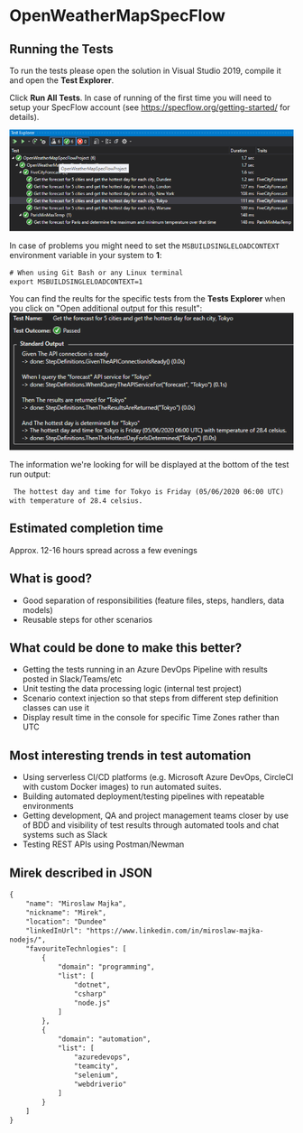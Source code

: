 # OpenWeatherMapSpecFlow

## Running the Tests

To run the tests please open the solution in Visual Studio 2019, compile it and open the **Test Explorer**.

Click **Run All Tests**. In case of running of the first time you will need to setup your SpecFlow account (see https://specflow.org/getting-started/ for details).

![Test Explorer](docs/test-explorer.png)

In case of problems you might need to set the `MSBUILDSINGLELOADCONTEXT` environment variable in your system to **1**:
```
# When using Git Bash or any Linux terminal
export MSBUILDSINGLELOADCONTEXT=1
```

You can find the reults for the specific tests from the **Tests Explorer** when you click on "Open additional output for this result":
![Tokyo Test Result](docs/tokyo-test-result.png)

The information we're looking for will be displayed at the bottom of the test run output:
```
 The hottest day and time for Tokyo is Friday (05/06/2020 06:00 UTC) with temperature of 28.4 celsius.
```

## Estimated completion time

Approx. 12-16 hours spread across a few evenings

## What is good?

* Good separation of responsibilities (feature files, steps, handlers, data models)
* Reusable steps for other scenarios

## What could be done to make this better?

* Getting the tests running in an Azure DevOps Pipeline with results posted in Slack/Teams/etc
* Unit testing the data processing logic (internal test project)
* Scenario context injection so that steps from different step definition classes can use it
* Display result time in the console for specific Time Zones rather than UTC

## Most interesting trends in test automation

* Using serverless CI/CD platforms (e.g. Microsoft Azure DevOps, CircleCI with custom Docker images) to run automated suites.
* Building automated deployment/testing pipelines with repeatable environments
* Getting development, QA and project management teams closer by use of BDD and visibility of test results through automated tools and chat systems such as Slack
* Testing REST APIs using Postman/Newman

## Mirek described in JSON

```
{
    "name": "Miroslaw Majka",
    "nickname": "Mirek",
    "location": "Dundee"
    "linkedInUrl": "https://www.linkedin.com/in/miroslaw-majka-nodejs/",
    "favouriteTechnlogies": [
        {
            "domain": "programming",
            "list": [
                "dotnet",
                "csharp"
                "node.js"
            ]
        },
        {
            "domain": "automation",
            "list": [
                "azuredevops",
                "teamcity",
                "selenium",
                "webdriverio"
            ]
        }
    ] 
}
```